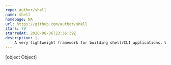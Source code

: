 ```yaml
---
repo: author/shell
name: shell
homepage: NA
url: https://github.com/author/shell
stars: 79
starredAt: 2020-08-06T23:36:39Z
description: |-
    A very lightweight framework for building shell/CLI applications. Works in Node.js, Deno, and the browser.
---
```


[object Object]
